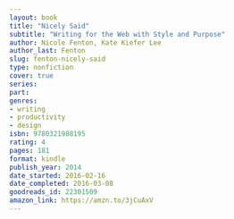 ```yaml
---
layout: book
title: "Nicely Said"
subtitle: "Writing for the Web with Style and Purpose"
author: Nicole Fenton, Kate Kiefer Lee
author_last: Fenton
slug: fenton-nicely-said
type: nonfiction
cover: true
series: 
part: 
genres:
- writing
- productivity
- design
isbn: 9780321988195
rating: 4
pages: 181
format: kindle
publish_year: 2014
date_started: 2016-02-16
date_completed: 2016-03-08
goodreads_id: 22301509
amazon_link: https://amzn.to/3jCuAxV
---
```

